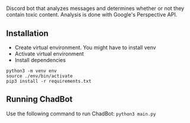 # <ChadBot>

Discord bot that analyzes messages and determines whether or not they contain toxic content. Analysis is done with Google's Perspective API.

## Installation

- Create virtual environment. You might have to install venv
- Activate virtual environment
- Install dependencies

```<language>
python3 -m venv env
source ./env/bin/activate
pip3 install -r requirements.txt
```

## Running ChadBot

Use the following command to run ChadBot: ```python3 main.py```
